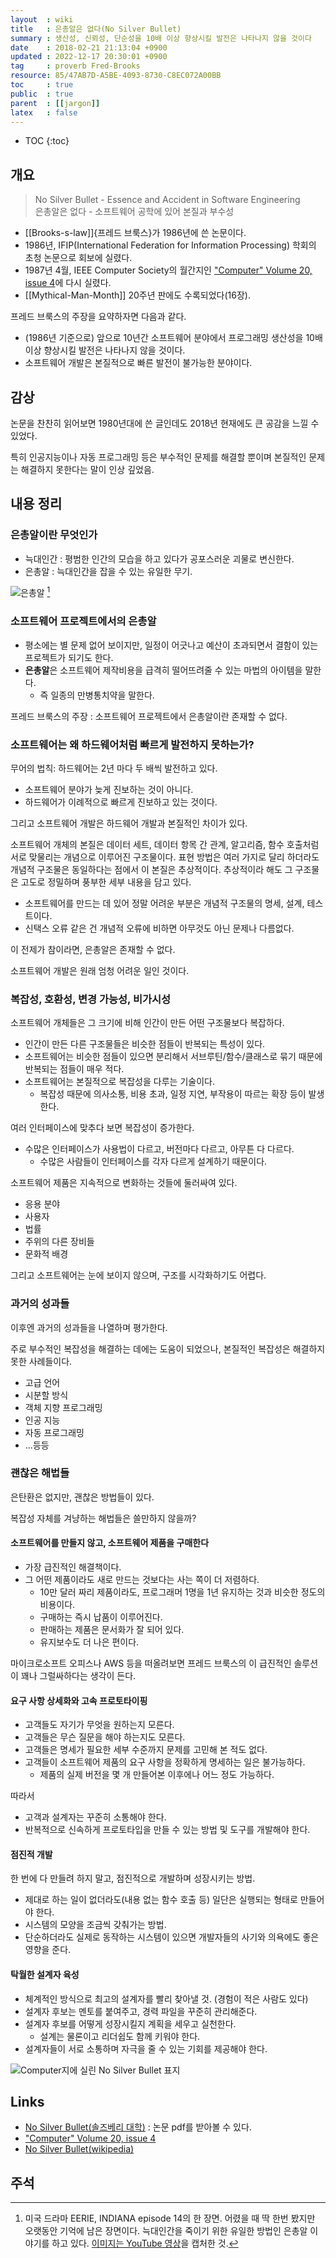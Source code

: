 ```yaml
---
layout  : wiki
title   : 은총알은 없다(No Silver Bullet)
summary : 생산성, 신뢰성, 단순성을 10배 이상 향상시킬 발전은 나타나지 않을 것이다
date    : 2018-02-21 21:13:04 +0900
updated : 2022-12-17 20:30:01 +0900
tag     : proverb Fred-Brooks
resource: 85/47AB7D-A5BE-4093-8730-C8EC072A00BB
toc     : true
public  : true
parent  : [[jargon]]
latex   : false
---
```

* TOC
{:toc}

## 개요

> No Silver Bullet - Essence and Accident in Software Engineering  
> 은총알은 없다 - 소프트웨어 공학에 있어 본질과 부수성

* [[Brooks-s-law]]{프레드 브룩스}가 1986년에 쓴 논문이다.
* 1986년, IFIP(International Federation for Information Processing) 학회의 초청 논문으로 회보에 실렸다.
* 1987년 4월, IEEE Computer Society의 월간지인 ["Computer" Volume 20, issue 4](http://ieeexplore.ieee.org/document/1663532/ )에 다시 실렸다.
* [[Mythical-Man-Month]] 20주년 판에도 수록되었다(16장).


프레드 브룩스의 주장을 요약하자면 다음과 같다.

* (1986년 기준으로) 앞으로 10년간 소프트웨어 분야에서 프로그래밍 생산성을 10배 이상 향상시킬 발전은 나타나지 않을 것이다.
* 소프트웨어 개발은 본질적으로 빠른 발전이 불가능한 분야이다.

## 감상

논문을 찬찬히 읽어보면 1980년대에 쓴 글인데도 2018년 현재에도 큰 공감을 느낄 수 있었다.

특히 인공지능이나 자동 프로그래밍 등은 부수적인 문제를 해결할 뿐이며 본질적인 문제는 해결하지 못한다는 말이 인상 깊었음.


## 내용 정리

### 은총알이란 무엇인가

* 늑대인간 : 평범한 인간의 모습을 하고 있다가 공포스러운 괴물로 변신한다.
* 은총알 : 늑대인간을 잡을 수 있는 유일한 무기.

![은총알]( /resource/85/47AB7D-A5BE-4093-8730-C8EC072A00BB/208239265-5a66ed97-6b64-48ee-8073-eec92ce258e3.png )
[^eerie-indiana]

### 소프트웨어 프로젝트에서의 은총알

* 평소에는 별 문제 없어 보이지만, 일정이 어긋나고 예산이 초과되면서 결함이 있는 프로젝트가 되기도 한다.
* **은총알**은 소프트웨어 제작비용을 급격히 떨어뜨려줄 수 있는 마법의 아이템을 말한다.
    * 즉 일종의 만병통치약을 말한다.

프레드 브룩스의 주장 : 소프트웨어 프로젝트에서 은총알이란 존재할 수 없다.



### 소프트웨어는 왜 하드웨어처럼 빠르게 발전하지 못하는가?

무어의 법칙: 하드웨어는 2년 마다 두 배씩 발전하고 있다.

* 소프트웨어 분야가 늦게 진보하는 것이 아니다.
* 하드웨어가 이례적으로 빠르게 진보하고 있는 것이다.

그리고 소프트웨어 개발은 하드웨어 개발과 본질적인 차이가 있다.

>
소프트웨어 개체의 본질은 데이터 세트, 데이터 항목 간 관계, 알고리즘, 함수 호출처럼 서로 맞물리는 개념으로 이루어진 구조물이다.
표현 방법은 여러 가지로 달리 하더라도 개념적 구조물은 동일하다는 점에서 이 본질은 추상적이다.
추상적이라 해도 그 구조물은 고도로 정밀하며 풍부한 세부 내용을 담고 있다.

* 소프트웨어를 만드는 데 있어 정말 어려운 부분은 개념적 구조물의 명세, 설계, 테스트이다.
* 신택스 오류 같은 건 개념적 오류에 비하면 아무것도 아닌 문제나 다름없다.

이 전제가 참이라면, 은총알은 존재할 수 없다.

소프트웨어 개발은 원래 엄청 어려운 일인 것이다.

### 복잡성, 호환성, 변경 가능성, 비가시성

소프트웨어 개체들은 그 크기에 비해 인간이 만든 어떤 구조물보다 복잡하다.

* 인간이 만든 다른 구조물들은 비슷한 점들이 반복되는 특성이 있다.
* 소프트웨어는 비슷한 점들이 있으면 분리해서 서브루틴/함수/클래스로 묶기 때문에 반복되는 점들이 매우 적다.
* 소프트웨어는 본질적으로 복잡성을 다루는 기술이다.
    * 복잡성 때문에 의사소통, 비용 초과, 일정 지연, 부작용이 따르는 확장 등이 발생한다.

여러 인터페이스에 맞추다 보면 복잡성이 증가한다.

* 수많은 인터페이스가 사용법이 다르고, 버전마다 다르고, 아무튼 다 다르다.
    * 수많은 사람들이 인터페이스를 각자 다르게 설계하기 때문이다.

소프트웨어 제품은 지속적으로 변화하는 것들에 둘러싸여 있다.

* 응용 분야
* 사용자
* 법률
* 주위의 다른 장비들
* 문화적 배경

그리고 소프트웨어는 눈에 보이지 않으며, 구조를 시각화하기도 어렵다.

### 과거의 성과들

이후엔 과거의 성과들을 나열하며 평가한다.

주로 부수적인 복잡성을 해결하는 데에는 도움이 되었으나, 본질적인 복잡성은 해결하지 못한 사례들이다.

* 고급 언어
* 시분할 방식
* 객체 지향 프로그래밍
* 인공 지능
* 자동 프로그래밍
* ...등등


### 괜찮은 해법들

은탄환은 없지만, 괜찮은 방법들이 있다.

복잡성 자체를 겨냥하는 해법들은 쓸만하지 않을까?

#### 소프트웨어를 만들지 않고, 소프트웨어 제품을 구매한다

* 가장 급진적인 해결책이다.
* 그 어떤 제품이라도 새로 만드는 것보다는 사는 쪽이 더 저렴하다.
    * 10만 달러 짜리 제품이라도, 프로그래머 1명을 1년 유지하는 것과 비슷한 정도의 비용이다.
    * 구매하는 즉시 납품이 이루어진다.
    * 판매하는 제품은 문서화가 잘 되어 있다.
    * 유지보수도 더 나은 편이다.

마이크로소프트 오피스나 AWS 등을 떠올려보면 프레드 브룩스의 이 급진적인 솔루션이 꽤나 그럴싸하다는 생각이 든다.

#### 요구 사항 상세화와 고속 프로토타이핑

* 고객들도 자기가 무엇을 원하는지 모른다.
* 고객들은 무슨 질문을 해야 하는지도 모른다.
* 고객들은 명세가 필요한 세부 수준까지 문제를 고민해 본 적도 없다.
* 고객들이 소프트웨어 제품의 요구 사항을 정확하게 명세하는 일은 불가능하다.
    * 제품의 실제 버전을 몇 개 만들어본 이후에나 어느 정도 가능하다.

따라서

* 고객과 설계자는 꾸준히 소통해야 한다.
* 반복적으로 신속하게 프로토타입을 만들 수 있는 방법 및 도구를 개발해야 한다.

#### 점진적 개발

한 번에 다 만들려 하지 말고, 점진적으로 개발하며 성장시키는 방법.

* 제대로 하는 일이 없더라도(내용 없는 함수 호출 등) 일단은 실행되는 형태로 만들어야 한다.
* 시스템의 모양을 조금씩 갖춰가는 방법.
* 단순하더라도 실제로 동작하는 시스템이 있으면 개발자들의 사기와 의욕에도 좋은 영향을 준다.

#### 탁월한 설계자 육성

* 체계적인 방식으로 최고의 설계자를 빨리 찾아낼 것. (경험이 적은 사람도 있다)
* 설계자 후보는 멘토를 붙여주고, 경력 파일을 꾸준히 관리해준다.
* 설계자 후보를 어떻게 성장시킬지 계획을 세우고 실천한다.
    * 설계는 물론이고 리더쉽도 함께 키워야 한다.
* 설계자들이 서로 소통하며 자극을 줄 수 있는 기회를 제공해야 한다.

![Computer지에 실린 No Silver Bullet 표지]( /resource/85/47AB7D-A5BE-4093-8730-C8EC072A00BB/no-silver-bullet.jpg )

## Links

* [No Silver Bullet(솔즈베리 대학)](http://faculty.salisbury.edu/~xswang/Research/Papers/SERelated/no-silver-bullet.pdf) : 논문 pdf를 받아볼 수 있다.
* ["Computer" Volume 20, issue 4](http://ieeexplore.ieee.org/document/1663532/ )
* [No Silver Bullet(wikipedia)](https://en.wikipedia.org/wiki/No_Silver_Bullet)

## 주석

[^eerie-indiana]: 미국 드라마 EERIE, INDIANA episode 14의 한 장면. 어렸을 때 딱 한번 봤지만 오랫동안 기억에 남은 장면이다. 늑대인간을 죽이기 위한 유일한 방법인 은총알 이야기를 하고 있다. [이미지는 YouTube 영상]( https://youtu.be/a5tsJlfd2ME?t=1101 )을 캡처한 것.
